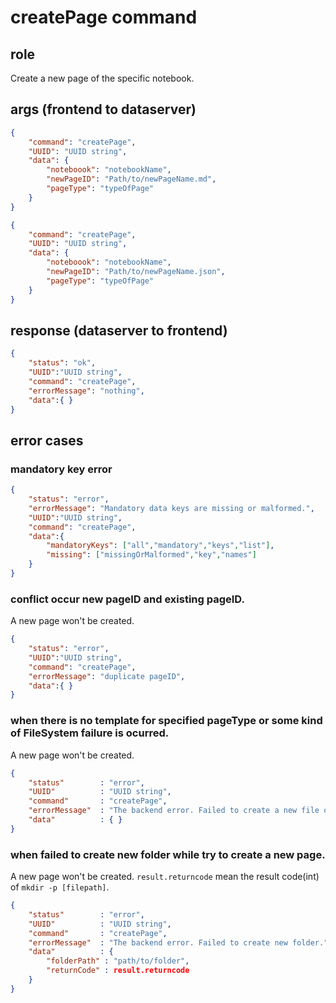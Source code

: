 # createPage command
## role
 Create a new page of the specific notebook.

## args (frontend to dataserver)
```json
{
    "command": "createPage",
    "UUID": "UUID string",
    "data": {
        "noteboook": "notebookName",
        "newPageID": "Path/to/newPageName.md",
        "pageType": "typeOfPage"
    }
}
```
```json
{
    "command": "createPage",
    "UUID": "UUID string",
    "data": {
        "noteboook": "notebookName",
        "newPageID": "Path/to/newPageName.json",
        "pageType": "typeOfPage"
    }
}
```

## response (dataserver to frontend)
```json
{
    "status": "ok",
    "UUID":"UUID string",
    "command": "createPage",
    "errorMessage": "nothing",
    "data":{ }
}
```

## error cases
### mandatory key error
```json
{
    "status": "error",
    "errorMessage": "Mandatory data keys are missing or malformed.",
    "UUID":"UUID string",
    "command": "createPage",
    "data":{
        "mandatoryKeys": ["all","mandatory","keys","list"],
        "missing": ["missingOrMalformed","key","names"]
    }
}
```


### conflict occur new pageID and existing pageID.
 A new page won't be created.
```json
{
    "status": "error",
    "UUID":"UUID string",
    "command": "createPage",
    "errorMessage": "duplicate pageID",
    "data":{ }
}
```

### when there is no template for specified pageType or some kind of FileSystem failure is ocurred.
 A new page won't be created.
```json
{
    "status"        : "error",
    "UUID"          : "UUID string",
    "command"       : "createPage",
    "errorMessage"  : "The backend error. Failed to create a new file or to find the specified pageType: [pageType]",
    "data"          : { }
}
```

### when failed to create new folder while try to create a new page.
 A new page won't be created. ```result.returncode``` mean the result code(int) of ```mkdir -p [filepath]```.
```json
{
    "status"        : "error",
    "UUID"          : "UUID string",
    "command"       : "createPage",
    "errorMessage"  : "The backend error. Failed to create new folder.",
    "data"          : { 
        "folderPath" : "path/to/folder", 
        "returnCode" : result.returncode
    }
}
```



